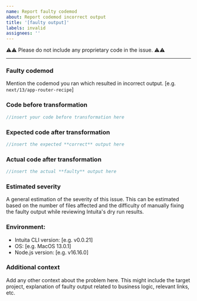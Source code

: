 ```yaml
---
name: Report faulty codemod
about: Report codemod incorrect output
title: '[faulty output]'
labels: invalid
assignees: ''
---
```


:warning::warning: Please do not include any proprietary code in the issue. :warning::warning:

---

### Faulty codemod

Mention the codemod you ran which resulted in incorrect output. [e.g. `next/13/app-router-recipe`]

### Code before transformation

```jsx
//insert your code before transformation here
```

### Expected code after transformation

```jsx
//insert the expected **correct** output here
```

### Actual code after transformation

```jsx
//insert the actual **faulty** output here
```

### Estimated severity

A general estimation of the severity of this issue. This can be estimated based on the number of files affected and the difficulty of manually fixing the faulty output while reviewing Intuita's dry run results.

### Environment:

-   Intuita CLI version: [e.g. v0.0.21]
-   OS: [e.g. MacOS 13.0.1]
-   Node.js version: [e.g. v16.16.0]

### Additional context

Add any other context about the problem here. This might include the target project, explanation of faulty output related to business logic, relevant links, etc.
